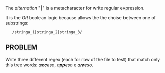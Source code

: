 The _alternation_ "**|**" is a metacharacter for write regular expression.

It is the _OR_ boolean logic because allows the the choise between one of substrings:
```
   /stringa_1|stringa_2|stringa_3/

```

## PROBLEM
Write three different regex (each for row of the file to test) that match only this tree words:
_a**cc**eso_, _a**pp**eso_ e _a**rr**eso_.
